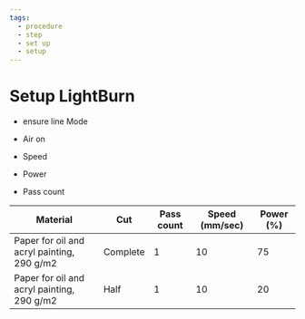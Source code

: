 ```yaml
---
tags:
  - procedure
  - step
  - set up
  - setup
---
```


# Setup LightBurn

- ensure line Mode

- Air on
- Speed
- Power
- Pass count


Material                                  |Cut     |Pass count|Speed (mm/sec)|Power (%)
------------------------------------------|--------|----------|--------------|---------
Paper for oil and acryl painting, 290 g/m2|Complete|1         |10            |75
Paper for oil and acryl painting, 290 g/m2|Half    |1         |10            |20
